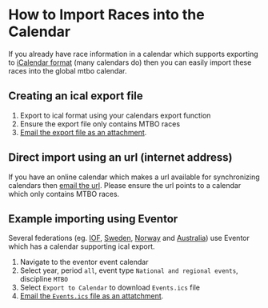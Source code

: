 # How to Import Races into the Calendar

If you already have race information in a calendar which supports exporting to [iCalendar format](https://icalendar.org/) (many calendars do) then you can easily import these races
into the global mtbo calendar.

## Creating an ical export file
1. Export to ical format using your calendars export function
1. Ensure the export file only contains MTBO races
1. [Email the export file as an attachment](support.md).

## Direct import using an url (internet address)
If you have an online calendar which makes a url available for synchronizing calendars then [email the url](support.md). Please ensure the url points to a calendar
which only contains MTBO races.

## Example importing using Eventor 
Several federations (eg. [IOF](https://eventor.orienteering.org/Events), [Sweden](https://eventor.orientering.se/Events), 
[Norway](https://eventor.orientering.no/Events) and [Australia](https://eventor.orienteering.asn.au/Events)) 
use Eventor which has a calendar supporting ical export.

1. Navigate to the eventor event calendar
1. Select year, period `all`, event type `National and regional events`, discipline `MTBO`
1. Select `Export to Calendar` to download `Events.ics` file
1. [Email the `Events.ics` file as an attatchment](support.md).


